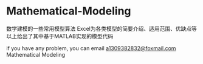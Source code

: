 # Mathematical-Modeling
数学建模的一些常用模型算法
Excel为各类模型的简要介绍、适用范围、优缺点等
以上给出了其中基于MATLAB实现的模型代码

if you have any problem, you can email a1309382832@foxmail.com
Mathematical Modeling
